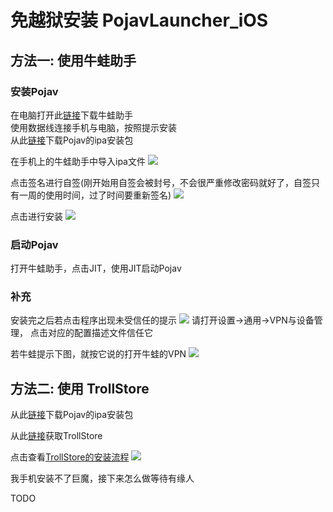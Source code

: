 # 免越狱安装 PojavLauncher_iOS
## 方法一: 使用牛蛙助手
### 安装Pojav
在电脑打开此[链接](https://ios222.com/)下载牛蛙助手  
使用数据线连接手机与电脑，按照提示安装  
从此[链接](https://github.com/PojavLauncherTeam/PojavLauncher_iOS/releases )下载Pojav的ipa安装包  

在手机上的牛蛙助手中导入ipa文件
![](_images/1.PNG)

点击签名进行自签(刚开始用自签会被封号，不会很严重修改密码就好了，自签只有一周的使用时间，过了时间要重新签名)
![](_images/2.PNG)

点击进行安装
![](_images/3.PNG)

### 启动Pojav
打开牛蛙助手，点击JIT，使用JIT启动Pojav
### 补充
安装完之后若点击程序出现未受信任的提示
![](_images/trollstone_i.png)
请打开设置→通用→VPN与设备管理，
点击对应的配置描述文件信任它

若牛蛙提示下图，就按它说的打开牛蛙的VPN
![](_images/4.PNG)
## 方法二: 使用 TrollStore

从此[链接](https://github.com/PojavLauncherTeam/PojavLauncher_iOS/releases )下载Pojav的ipa安装包  
 
从此[链接](https://github.com/opa334/TrollStore/releases)获取TrollStore  

点击查看[TrollStore的安装流程](https://ios.cfw.guide/installing-trollstore/)
![](_images/trollstone_v.png)

我手机安装不了巨魔，接下来怎么做等待有缘人

TODO
